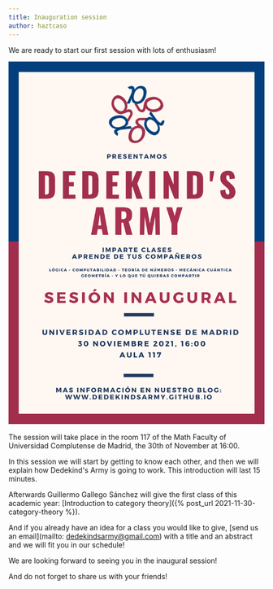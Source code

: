 ```yaml
---
title: Inauguration session
author: haztcaso
---
```


We are ready to start our first session with lots of enthusiasm!

<img src="/images/posters/sesion-inaugural-21.png" alt="Poster" style="width: 750px;"/>

The session will take place in the room 117 of the Math Faculty of Universidad
Complutense de Madrid, the 30th of November at 16:00.

In this session we will start by getting to know each other, and then we will
explain how Dedekind's Army is going to work. This introduction will last 15 minutes.

Afterwards Guillermo Gallego Sánchez will give the first class of this academic
year: [Introduction to category theory]({% post_url 2021-11-30-category-theory %}).

And if you already have an idea for a class you would like to give, [send us an
email](mailto: dedekindsarmy@gmail.com) with a title and an abstract and we will
fit you in our schedule!

We are looking forward to seeing you in the inaugural session!

And do not forget to share us with your friends!
